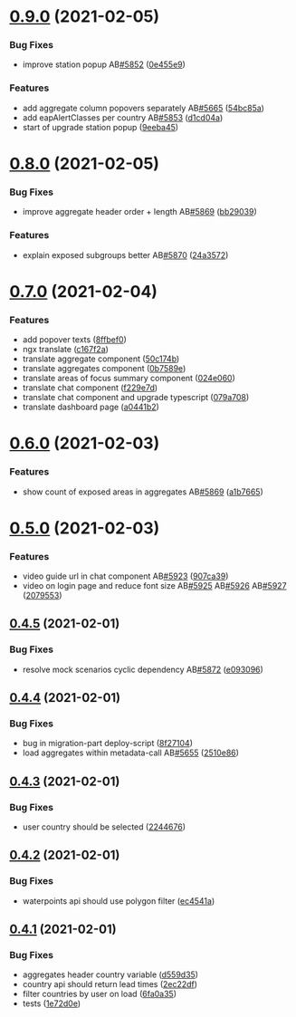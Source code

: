 # [0.9.0](https://github.com/rodekruis/IBF-system/compare/v0.8.0...v0.9.0) (2021-02-05)


### Bug Fixes

* improve station popup AB[#5852](https://github.com/rodekruis/IBF-system/issues/5852) ([0e455e9](https://github.com/rodekruis/IBF-system/commit/0e455e96f0602d0a8dc267c063b87b1e6fdf6788))


### Features

* add aggregate column popovers separately AB[#5665](https://github.com/rodekruis/IBF-system/issues/5665) ([54bc85a](https://github.com/rodekruis/IBF-system/commit/54bc85aa5605231850c3cea16b5cd9b3ca270e33))
* add eapAlertClasses per country AB[#5853](https://github.com/rodekruis/IBF-system/issues/5853) ([d1cd04a](https://github.com/rodekruis/IBF-system/commit/d1cd04a762b9f7187bb493e12b0a9c7e993e23cf))
* start of upgrade station popup ([9eeba45](https://github.com/rodekruis/IBF-system/commit/9eeba45db78604a3b1c3b0d1861224e16d66ce47))



# [0.8.0](https://github.com/rodekruis/IBF-system/compare/v0.7.0...v0.8.0) (2021-02-05)


### Bug Fixes

* improve aggregate header order + length AB[#5869](https://github.com/rodekruis/IBF-system/issues/5869) ([bb29039](https://github.com/rodekruis/IBF-system/commit/bb2903989156b8bc2a8053ff580d62e46e06e2d5))


### Features

* explain exposed subgroups better AB[#5870](https://github.com/rodekruis/IBF-system/issues/5870) ([24a3572](https://github.com/rodekruis/IBF-system/commit/24a35729a2c9a7673b78478f48643989076609ca))



# [0.7.0](https://github.com/rodekruis/IBF-system/compare/v0.6.0...v0.7.0) (2021-02-04)


### Features

* add popover texts ([8ffbef0](https://github.com/rodekruis/IBF-system/commit/8ffbef021427664f631d4c4950349d6ec84bf357))
* ngx translate ([c167f2a](https://github.com/rodekruis/IBF-system/commit/c167f2a5cecf017145216508f3d109d5d6051dd2))
* translate aggregate component ([50c174b](https://github.com/rodekruis/IBF-system/commit/50c174bcd28bf26dfeee4cc045bb91562f0439bb))
* translate aggregates component ([0b7589e](https://github.com/rodekruis/IBF-system/commit/0b7589ea2e5c5dad98e660405b9c2349ea3d339c))
* translate areas of focus summary component ([024e060](https://github.com/rodekruis/IBF-system/commit/024e060d793c55f021530b4f23c209bdc1bf79ce))
* translate chat component ([f229e7d](https://github.com/rodekruis/IBF-system/commit/f229e7ddb30bdfbf25de3832f838851d57bfc941))
* translate chat component and upgrade typescript ([079a708](https://github.com/rodekruis/IBF-system/commit/079a7080493622941fda0db6a95a36415e617a6d))
* translate dashboard page ([a0441b2](https://github.com/rodekruis/IBF-system/commit/a0441b25b9b4e50f5caf95843e7350bd168c5c3b))



# [0.6.0](https://github.com/rodekruis/IBF-system/compare/v0.5.0...v0.6.0) (2021-02-03)


### Features

* show count of exposed areas in aggregates AB[#5869](https://github.com/rodekruis/IBF-system/issues/5869) ([a1b7665](https://github.com/rodekruis/IBF-system/commit/a1b766539bd86c2b834463008601b9fca1632c13))



# [0.5.0](https://github.com/rodekruis/IBF-system/compare/v0.4.5...v0.5.0) (2021-02-03)


### Features

* video guide url in chat component AB[#5923](https://github.com/rodekruis/IBF-system/issues/5923) ([907ca39](https://github.com/rodekruis/IBF-system/commit/907ca3921f0c850c3da45d0f11a18b2107b5dae3))
* video on login page and reduce font size AB[#5925](https://github.com/rodekruis/IBF-system/issues/5925) AB[#5926](https://github.com/rodekruis/IBF-system/issues/5926) AB[#5927](https://github.com/rodekruis/IBF-system/issues/5927) ([2079553](https://github.com/rodekruis/IBF-system/commit/207955352614da439dba82f83bb38bfb919c4aae))



## [0.4.5](https://github.com/rodekruis/IBF-system/compare/v0.4.4...v0.4.5) (2021-02-01)


### Bug Fixes

* resolve mock scenarios cyclic dependency AB[#5872](https://github.com/rodekruis/IBF-system/issues/5872) ([e093096](https://github.com/rodekruis/IBF-system/commit/e093096f19ad1beebd2406ac43f03daa30d31d37))



## [0.4.4](https://github.com/rodekruis/IBF-system/compare/v0.4.3...v0.4.4) (2021-02-01)


### Bug Fixes

* bug in migration-part deploy-script ([8f27104](https://github.com/rodekruis/IBF-system/commit/8f27104a8e1389d8b37014bd8a585c70c7cc2ae0))
* load aggregates within metadata-call AB[#5655](https://github.com/rodekruis/IBF-system/issues/5655) ([2510e86](https://github.com/rodekruis/IBF-system/commit/2510e868c09b6ebdd256ffb4d4dc98488f5b7d8b))



## [0.4.3](https://github.com/rodekruis/IBF-system/compare/v0.4.2...v0.4.3) (2021-02-01)


### Bug Fixes

* user country should be selected ([2244676](https://github.com/rodekruis/IBF-system/commit/2244676577de8ce14dbaa4fcfcd8d8ac9af4ae60))



## [0.4.2](https://github.com/rodekruis/IBF-system/compare/v0.4.1...v0.4.2) (2021-02-01)


### Bug Fixes

* waterpoints api should use polygon filter ([ec4541a](https://github.com/rodekruis/IBF-system/commit/ec4541ae75de84da72d551b4444faad76af7b0fa))



## [0.4.1](https://github.com/rodekruis/IBF-system/compare/v0.4.0...v0.4.1) (2021-02-01)


### Bug Fixes

* aggregates header country variable ([d559d35](https://github.com/rodekruis/IBF-system/commit/d559d35132ec216fd465a1908477c82a124adba1))
* country api should return lead times ([2ec22df](https://github.com/rodekruis/IBF-system/commit/2ec22dfd4b276920d6c626e6ea522e0f1dde5025))
* filter countries by user on load ([6fa0a35](https://github.com/rodekruis/IBF-system/commit/6fa0a35e4522451349e1168f4f7b4d4fc525d19c))
* tests ([1e72d0e](https://github.com/rodekruis/IBF-system/commit/1e72d0ecf337cd405601f56091483abe8444ae23))



